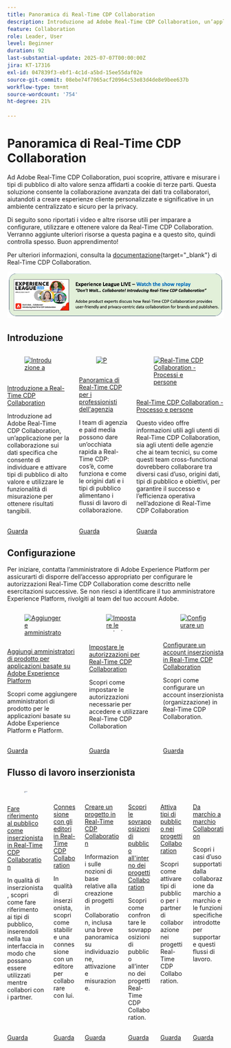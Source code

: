 ```yaml
---
title: Panoramica di Real-Time CDP Collaboration
description: Introduzione ad Adobe Real-Time CDP Collaboration, un’applicazione per la collaborazione sui dati specifica che consente di individuare e attivare tipi di pubblico di alto valore e utilizzare le funzionalità di misurazione per ottenere risultati tangibili.
feature: Collaboration
role: Leader, User
level: Beginner
duration: 92
last-substantial-update: 2025-07-07T00:00:00Z
jira: KT-17316
exl-id: 047839f3-ebf1-4c1d-a5bd-15ee55daf02e
source-git-commit: 08ebe74f7065acf20964c53e83d4de8e9bee637b
workflow-type: tm+mt
source-wordcount: '754'
ht-degree: 21%

---
```


# Panoramica di Real-Time CDP Collaboration

Ad Adobe Real-Time CDP Collaboration, puoi scoprire, attivare e misurare i tipi di pubblico di alto valore senza affidarti a cookie di terze parti. Questa soluzione consente la collaborazione avanzata dei dati tra collaboratori, aiutandoti a creare esperienze cliente personalizzate e significative in un ambiente centralizzato e sicuro per la privacy.

Di seguito sono riportati i video e altre risorse utili per imparare a configurare, utilizzare e ottenere valore da Real-Time CDP Collaboration. Verranno aggiunte ulteriori risorse a questa pagina e a questo sito, quindi controlla spesso. Buon apprendimento!

Per ulteriori informazioni, consulta la [documentazione](https://experienceleague.adobe.com/it/docs/real-time-cdp-collaboration/using/home){target="_blank"} di Real-Time CDP Collaboration.

[![ExL LIVE 10 aprile 2025](../assets/exl-live-20250410-img.jpg)](https://experienceleague.adobe.com/it/docs/events/experience-league-live-recordings/episodes/exl-live-episode-04-10-25)

## Introduzione

<!-- CARDS
{cta=Watch}
* real-time-cdp-collaboration-intro.md
* rtcdp-overview-for-agency-practitioners.md
* rtcdp-collaboration-process-and-people.md

-->
<!-- START CARDS HTML - DO NOT MODIFY BY HAND -->
<div class="columns">
    <div class="column is-half-tablet is-half-desktop is-one-third-widescreen" aria-label="Real-Time CDP Collaboration intro">
        <div class="card" style="height: 100%; display: flex; flex-direction: column; height: 100%;">
            <div class="card-image">
                <figure class="image x-is-16by9">
                    <a href="real-time-cdp-collaboration-intro.md" title="Introduzione a Real-Time CDP Collaboration" target="_blank" rel="referrer">
                        <img class="is-bordered-r-small" src="https://video.tv.adobe.com/v/3446801/?format=jpeg&nocache=1756504084960" alt="Introduzione a Real-Time CDP Collaboration"
                             style="width: 100%; aspect-ratio: 16 / 9; object-fit: cover; overflow: hidden; display: block; margin: auto;">
                    </a>
                </figure>
            </div>
            <div class="card-content is-padded-small" style="display: flex; flex-direction: column; flex-grow: 1; justify-content: space-between;">
                <div class="top-card-content">
                    <p class="headline is-size-6 has-text-weight-bold">
                        <a href="real-time-cdp-collaboration-intro.md" target="_blank" rel="referrer" title="Introduzione a Real-Time CDP Collaboration">Introduzione a Real-Time CDP Collaboration</a>
                    </p>
                    <p class="is-size-6">Introduzione ad Adobe Real-Time CDP Collaboration, un’applicazione per la collaborazione sui dati specifica che consente di individuare e attivare tipi di pubblico di alto valore e utilizzare le funzionalità di misurazione per ottenere risultati tangibili.</p>
                </div>
                <a href="real-time-cdp-collaboration-intro.md" target="_blank" rel="referrer" class="spectrum-Button spectrum-Button--outline spectrum-Button--primary spectrum-Button--sizeM" style="align-self: flex-start; margin-top: 1rem;">
                    <span class="spectrum-Button-label has-no-wrap has-text-weight-bold">Guarda</span>
                </a>
            </div>
        </div>
    </div>
    <div class="column is-half-tablet is-half-desktop is-one-third-widescreen" aria-label="Real-Time CDP Overview for Agency Practitioners">
        <div class="card" style="height: 100%; display: flex; flex-direction: column; height: 100%;">
            <div class="card-image">
                <figure class="image x-is-16by9">
                    <a href="rtcdp-overview-for-agency-practitioners.md" title="Panoramica di Real-Time CDP per i professionisti delle agenzie" target="_blank" rel="referrer">
                        <img class="is-bordered-r-small" src="https://video.tv.adobe.com/v/3464657/?format=jpeg&nocache=1756504084963" alt="Panoramica di Real-Time CDP per i professionisti delle agenzie"
                             style="width: 100%; aspect-ratio: 16 / 9; object-fit: cover; overflow: hidden; display: block; margin: auto;">
                    </a>
                </figure>
            </div>
            <div class="card-content is-padded-small" style="display: flex; flex-direction: column; flex-grow: 1; justify-content: space-between;">
                <div class="top-card-content">
                    <p class="headline is-size-6 has-text-weight-bold">
                        <a href="rtcdp-overview-for-agency-practitioners.md" target="_blank" rel="referrer" title="Panoramica di Real-Time CDP per i professionisti delle agenzie">Panoramica di Real-Time CDP per i professionisti dell'agenzia</a>
                    </p>
                    <p class="is-size-6">I team di agenzia e paid media possono dare un’occhiata rapida a Real-Time CDP: cos’è, come funziona e come le origini dati e i tipi di pubblico alimentano i flussi di lavoro di collaborazione.</p>
                </div>
                <a href="rtcdp-overview-for-agency-practitioners.md" target="_blank" rel="referrer" class="spectrum-Button spectrum-Button--outline spectrum-Button--primary spectrum-Button--sizeM" style="align-self: flex-start; margin-top: 1rem;">
                    <span class="spectrum-Button-label has-no-wrap has-text-weight-bold">Guarda</span>
                </a>
            </div>
        </div>
    </div>
    <div class="column is-half-tablet is-half-desktop is-one-third-widescreen" aria-label="Real-Time CDP Collaboration - Process and People">
        <div class="card" style="height: 100%; display: flex; flex-direction: column; height: 100%;">
            <div class="card-image">
                <figure class="image x-is-16by9">
                    <a href="rtcdp-collaboration-process-and-people.md" title="Real-Time CDP Collaboration - Processi e persone" target="_blank" rel="referrer">
                        <img class="is-bordered-r-small" src="https://video.tv.adobe.com/v/3464658/?format=jpeg&nocache=1756504084955" alt="Real-Time CDP Collaboration - Processi e persone"
                             style="width: 100%; aspect-ratio: 16 / 9; object-fit: cover; overflow: hidden; display: block; margin: auto;">
                    </a>
                </figure>
            </div>
            <div class="card-content is-padded-small" style="display: flex; flex-direction: column; flex-grow: 1; justify-content: space-between;">
                <div class="top-card-content">
                    <p class="headline is-size-6 has-text-weight-bold">
                        <a href="rtcdp-collaboration-process-and-people.md" target="_blank" rel="referrer" title="Real-Time CDP Collaboration - Processi e persone">Real-Time CDP Collaboration - Processo e persone</a>
                    </p>
                    <p class="is-size-6">Questo video offre informazioni utili agli utenti di Real-Time CDP Collaboration, sia agli utenti delle agenzie che ai team tecnici, su come questi team cross-functional dovrebbero collaborare tra diversi casi d’uso, origini dati, tipi di pubblico e obiettivi, per garantire il successo e l’efficienza operativa nell’adozione di Real-Time CDP Collaboration</p>
                </div>
                <a href="rtcdp-collaboration-process-and-people.md" target="_blank" rel="referrer" class="spectrum-Button spectrum-Button--outline spectrum-Button--primary spectrum-Button--sizeM" style="align-self: flex-start; margin-top: 1rem;">
                    <span class="spectrum-Button-label has-no-wrap has-text-weight-bold">Guarda</span>
                </a>
            </div>
        </div>
    </div>
</div>
<!-- END CARDS HTML - DO NOT MODIFY BY HAND -->



## Configurazione

Per iniziare, contatta l’amministratore di Adobe Experience Platform per assicurarti di disporre dell’accesso appropriato per configurare le autorizzazioni Real-Time CDP Collaboration come descritto nelle esercitazioni successive. Se non riesci a identificare il tuo amministratore Experience Platform, rivolgiti al team del tuo account Adobe.

<!-- CARDS
{cta=Watch}
* ../admin/add-product-administrators.md
* set-permissions-for-collaboration.md
* set-up-an-advertiser-account.md

-->
<!-- START CARDS HTML - DO NOT MODIFY BY HAND -->
<div class="columns">
    <div class="column is-half-tablet is-half-desktop is-one-third-widescreen" aria-label="Add product administrators for Adobe Experience Platform-based applications">
        <div class="card" style="height: 100%; display: flex; flex-direction: column; height: 100%;">
            <div class="card-image">
                <figure class="image x-is-16by9">
                    <a href="../admin/add-product-administrators.md" title="Aggiungere amministratori di prodotto per applicazioni basate su Adobe Experience Platform" target="_blank" rel="referrer">
                        <img class="is-bordered-r-small" src="https://video.tv.adobe.com/v/333860?format=jpeg&nocache=1756504085478" alt="Aggiungere amministratori di prodotto per applicazioni basate su Adobe Experience Platform"
                             style="width: 100%; aspect-ratio: 16 / 9; object-fit: cover; overflow: hidden; display: block; margin: auto;">
                    </a>
                </figure>
            </div>
            <div class="card-content is-padded-small" style="display: flex; flex-direction: column; flex-grow: 1; justify-content: space-between;">
                <div class="top-card-content">
                    <p class="headline is-size-6 has-text-weight-bold">
                        <a href="../admin/add-product-administrators.md" target="_blank" rel="referrer" title="Aggiungere amministratori di prodotto per applicazioni basate su Adobe Experience Platform">Aggiungi amministratori di prodotto per applicazioni basate su Adobe Experience Platform</a>
                    </p>
                    <p class="is-size-6">Scopri come aggiungere amministratori di prodotto per le applicazioni basate su Adobe Experience Platform e Platform.</p>
                </div>
                <a href="../admin/add-product-administrators.md" target="_blank" rel="referrer" class="spectrum-Button spectrum-Button--outline spectrum-Button--primary spectrum-Button--sizeM" style="align-self: flex-start; margin-top: 1rem;">
                    <span class="spectrum-Button-label has-no-wrap has-text-weight-bold">Guarda</span>
                </a>
            </div>
        </div>
    </div>
    <div class="column is-half-tablet is-half-desktop is-one-third-widescreen" aria-label="Set permissions for Real-Time CDP Collaboration">
        <div class="card" style="height: 100%; display: flex; flex-direction: column; height: 100%;">
            <div class="card-image">
                <figure class="image x-is-16by9">
                    <a href="set-permissions-for-collaboration.md" title="Impostare le autorizzazioni per Real-Time CDP Collaboration" target="_blank" rel="referrer">
                        <img class="is-bordered-r-small" src="https://video.tv.adobe.com/v/3452216/?format=jpeg&nocache=1756504085453" alt="Impostare le autorizzazioni per Real-Time CDP Collaboration"
                             style="width: 100%; aspect-ratio: 16 / 9; object-fit: cover; overflow: hidden; display: block; margin: auto;">
                    </a>
                </figure>
            </div>
            <div class="card-content is-padded-small" style="display: flex; flex-direction: column; flex-grow: 1; justify-content: space-between;">
                <div class="top-card-content">
                    <p class="headline is-size-6 has-text-weight-bold">
                        <a href="set-permissions-for-collaboration.md" target="_blank" rel="referrer" title="Impostare le autorizzazioni per Real-Time CDP Collaboration">Impostare le autorizzazioni per Real-Time CDP Collaboration</a>
                    </p>
                    <p class="is-size-6">Scopri come impostare le autorizzazioni necessarie per accedere e utilizzare Real-Time CDP Collaboration</p>
                </div>
                <a href="set-permissions-for-collaboration.md" target="_blank" rel="referrer" class="spectrum-Button spectrum-Button--outline spectrum-Button--primary spectrum-Button--sizeM" style="align-self: flex-start; margin-top: 1rem;">
                    <span class="spectrum-Button-label has-no-wrap has-text-weight-bold">Guarda</span>
                </a>
            </div>
        </div>
    </div>
    <div class="column is-half-tablet is-half-desktop is-one-third-widescreen" aria-label="Set up an Advertiser account in Real-Time CDP Collaboration">
        <div class="card" style="height: 100%; display: flex; flex-direction: column; height: 100%;">
            <div class="card-image">
                <figure class="image x-is-16by9">
                    <a href="set-up-an-advertiser-account.md" title="Configurare un account inserzionista in Real-Time CDP Collaboration" target="_blank" rel="referrer">
                        <img class="is-bordered-r-small" src="https://video.tv.adobe.com/v/3452264/?format=jpeg&nocache=1756504085463" alt="Configurare un account inserzionista in Real-Time CDP Collaboration"
                             style="width: 100%; aspect-ratio: 16 / 9; object-fit: cover; overflow: hidden; display: block; margin: auto;">
                    </a>
                </figure>
            </div>
            <div class="card-content is-padded-small" style="display: flex; flex-direction: column; flex-grow: 1; justify-content: space-between;">
                <div class="top-card-content">
                    <p class="headline is-size-6 has-text-weight-bold">
                        <a href="set-up-an-advertiser-account.md" target="_blank" rel="referrer" title="Configurare un account inserzionista in Real-Time CDP Collaboration">Configurare un account inserzionista in Real-Time CDP Collaboration</a>
                    </p>
                    <p class="is-size-6">Scopri come configurare un account inserzionista (organizzazione) in Real-Time CDP Collaboration.</p>
                </div>
                <a href="set-up-an-advertiser-account.md" target="_blank" rel="referrer" class="spectrum-Button spectrum-Button--outline spectrum-Button--primary spectrum-Button--sizeM" style="align-self: flex-start; margin-top: 1rem;">
                    <span class="spectrum-Button-label has-no-wrap has-text-weight-bold">Guarda</span>
                </a>
            </div>
        </div>
    </div>
</div>
<!-- END CARDS HTML - DO NOT MODIFY BY HAND -->

## Flusso di lavoro inserzionista

<!-- CARDS
{cta=Watch}
* reference-audiences-as-an-advertiser.md
* connect-with-publishers.md
* create-a-project.md
* discover-audience-overlaps-in-projects.md
* activate-audiences-in-projects.md
* brand-to-brand-collaboration.md

-->
<!-- START CARDS HTML - DO NOT MODIFY BY HAND -->
<div class="columns">
    <div class="column is-half-tablet is-half-desktop is-one-third-widescreen" aria-label="Reference audiences as an advertiser in Real-Time CDP Collaboration">
        <div class="card" style="height: 100%; display: flex; flex-direction: column; height: 100%;">
            <div class="card-image">
                <figure class="image x-is-16by9">
                    <a href="reference-audiences-as-an-advertiser.md" title="Fare riferimento al pubblico come inserzionista in Real-Time CDP Collaboration" target="_blank" rel="referrer">
                        <img class="is-bordered-r-small" src="https://video.tv.adobe.com/v/3452217/?format=jpeg&nocache=1756504085960" alt="Fare riferimento al pubblico come inserzionista in Real-Time CDP Collaboration"
                             style="width: 100%; aspect-ratio: 16 / 9; object-fit: cover; overflow: hidden; display: block; margin: auto;">
                    </a>
                </figure>
            </div>
            <div class="card-content is-padded-small" style="display: flex; flex-direction: column; flex-grow: 1; justify-content: space-between;">
                <div class="top-card-content">
                    <p class="headline is-size-6 has-text-weight-bold">
                        <a href="reference-audiences-as-an-advertiser.md" target="_blank" rel="referrer" title="Fare riferimento al pubblico come inserzionista in Real-Time CDP Collaboration">Fare riferimento al pubblico come inserzionista in Real-Time CDP Collaboration</a>
                    </p>
                    <p class="is-size-6">In qualità di inserzionista, scopri come fare riferimento ai tipi di pubblico, inserendoli nella tua interfaccia in modo che possano essere utilizzati mentre collabori con i partner.</p>
                </div>
                <a href="reference-audiences-as-an-advertiser.md" target="_blank" rel="referrer" class="spectrum-Button spectrum-Button--outline spectrum-Button--primary spectrum-Button--sizeM" style="align-self: flex-start; margin-top: 1rem;">
                    <span class="spectrum-Button-label has-no-wrap has-text-weight-bold">Guarda</span>
                </a>
            </div>
        </div>
    </div>
    <div class="column is-half-tablet is-half-desktop is-one-third-widescreen" aria-label="Connect with publishers in Real-Time CDP Collaboration">
        <div class="card" style="height: 100%; display: flex; flex-direction: column; height: 100%;">
            <div class="card-image">
                <figure class="image x-is-16by9">
                    <a href="connect-with-publishers.md" title="Connettersi con gli editori in Real-Time CDP Collaboration" target="_blank" rel="referrer">
                        <img class="is-bordered-r-small" src="https://video.tv.adobe.com/v/3452218/?format=jpeg&nocache=1756504085951" alt="Connettersi con gli editori in Real-Time CDP Collaboration"
                             style="width: 100%; aspect-ratio: 16 / 9; object-fit: cover; overflow: hidden; display: block; margin: auto;">
                    </a>
                </figure>
            </div>
            <div class="card-content is-padded-small" style="display: flex; flex-direction: column; flex-grow: 1; justify-content: space-between;">
                <div class="top-card-content">
                    <p class="headline is-size-6 has-text-weight-bold">
                        <a href="connect-with-publishers.md" target="_blank" rel="referrer" title="Connettersi con gli editori in Real-Time CDP Collaboration">Connessione con gli editori in Real-Time CDP Collaboration</a>
                    </p>
                    <p class="is-size-6">In qualità di inserzionista, scopri come stabilire una connessione con un editore per collaborare con lui.</p>
                </div>
                <a href="connect-with-publishers.md" target="_blank" rel="referrer" class="spectrum-Button spectrum-Button--outline spectrum-Button--primary spectrum-Button--sizeM" style="align-self: flex-start; margin-top: 1rem;">
                    <span class="spectrum-Button-label has-no-wrap has-text-weight-bold">Guarda</span>
                </a>
            </div>
        </div>
    </div>
    <div class="column is-half-tablet is-half-desktop is-one-third-widescreen" aria-label="Create a project in Real-Time CDP Collaboration">
        <div class="card" style="height: 100%; display: flex; flex-direction: column; height: 100%;">
            <div class="card-image">
                <figure class="image x-is-16by9">
                    <a href="create-a-project.md" title="Creare un progetto in Real-Time CDP Collaboration" target="_blank" rel="referrer">
                        <img class="is-bordered-r-small" src="https://video.tv.adobe.com/v/3464033/?format=jpeg&nocache=1756504085943" alt="Creare un progetto in Real-Time CDP Collaboration"
                             style="width: 100%; aspect-ratio: 16 / 9; object-fit: cover; overflow: hidden; display: block; margin: auto;">
                    </a>
                </figure>
            </div>
            <div class="card-content is-padded-small" style="display: flex; flex-direction: column; flex-grow: 1; justify-content: space-between;">
                <div class="top-card-content">
                    <p class="headline is-size-6 has-text-weight-bold">
                        <a href="create-a-project.md" target="_blank" rel="referrer" title="Creare un progetto in Real-Time CDP Collaboration">Creare un progetto in Real-Time CDP Collaboration</a>
                    </p>
                    <p class="is-size-6">Informazioni sulle nozioni di base relative alla creazione di progetti in Collaboration, inclusa una breve panoramica su individuazione, attivazione e misurazione.</p>
                </div>
                <a href="create-a-project.md" target="_blank" rel="referrer" class="spectrum-Button spectrum-Button--outline spectrum-Button--primary spectrum-Button--sizeM" style="align-self: flex-start; margin-top: 1rem;">
                    <span class="spectrum-Button-label has-no-wrap has-text-weight-bold">Guarda</span>
                </a>
            </div>
        </div>
    </div>
    <div class="column is-half-tablet is-half-desktop is-one-third-widescreen" aria-label="Discover audience overlaps inside of Collaboration projects">
        <div class="card" style="height: 100%; display: flex; flex-direction: column; height: 100%;">
            <div class="card-image">
                <figure class="image x-is-16by9">
                    <a href="discover-audience-overlaps-in-projects.md" title="Scopri le sovrapposizioni di pubblico all’interno dei progetti Collaboration" target="_blank" rel="referrer">
                        <img class="is-bordered-r-small" src="https://video.tv.adobe.com/v/3471675/?format=jpeg&nocache=1756504085916" alt="Scopri le sovrapposizioni di pubblico all’interno dei progetti Collaboration"
                             style="width: 100%; aspect-ratio: 16 / 9; object-fit: cover; overflow: hidden; display: block; margin: auto;">
                    </a>
                </figure>
            </div>
            <div class="card-content is-padded-small" style="display: flex; flex-direction: column; flex-grow: 1; justify-content: space-between;">
                <div class="top-card-content">
                    <p class="headline is-size-6 has-text-weight-bold">
                        <a href="discover-audience-overlaps-in-projects.md" target="_blank" rel="referrer" title="Scopri le sovrapposizioni di pubblico all’interno dei progetti Collaboration">Scopri le sovrapposizioni di pubblico all'interno dei progetti Collaboration</a>
                    </p>
                    <p class="is-size-6">Scopri come confrontare le sovrapposizioni di pubblico all’interno dei progetti Real-Time CDP Collaboration.</p>
                </div>
                <a href="discover-audience-overlaps-in-projects.md" target="_blank" rel="referrer" class="spectrum-Button spectrum-Button--outline spectrum-Button--primary spectrum-Button--sizeM" style="align-self: flex-start; margin-top: 1rem;">
                    <span class="spectrum-Button-label has-no-wrap has-text-weight-bold">Guarda</span>
                </a>
            </div>
        </div>
    </div>
    <div class="column is-half-tablet is-half-desktop is-one-third-widescreen" aria-label="Activate audiences in Collaboration projects">
        <div class="card" style="height: 100%; display: flex; flex-direction: column; height: 100%;">
            <div class="card-image">
                <figure class="image x-is-16by9">
                    <a href="activate-audiences-in-projects.md" title="Attivare i tipi di pubblico nei progetti Collaboration" target="_blank" rel="referrer">
                        <img class="is-bordered-r-small" src="https://video.tv.adobe.com/v/3471677/?format=jpeg&nocache=1756504085925" alt="Attivare i tipi di pubblico nei progetti Collaboration"
                             style="width: 100%; aspect-ratio: 16 / 9; object-fit: cover; overflow: hidden; display: block; margin: auto;">
                    </a>
                </figure>
            </div>
            <div class="card-content is-padded-small" style="display: flex; flex-direction: column; flex-grow: 1; justify-content: space-between;">
                <div class="top-card-content">
                    <p class="headline is-size-6 has-text-weight-bold">
                        <a href="activate-audiences-in-projects.md" target="_blank" rel="referrer" title="Attivare i tipi di pubblico nei progetti Collaboration">Attiva tipi di pubblico nei progetti Collaboration</a>
                    </p>
                    <p class="is-size-6">Scopri come attivare tipi di pubblico per i partner di collaborazione nei progetti Real-Time CDP Collaboration.</p>
                </div>
                <a href="activate-audiences-in-projects.md" target="_blank" rel="referrer" class="spectrum-Button spectrum-Button--outline spectrum-Button--primary spectrum-Button--sizeM" style="align-self: flex-start; margin-top: 1rem;">
                    <span class="spectrum-Button-label has-no-wrap has-text-weight-bold">Guarda</span>
                </a>
            </div>
        </div>
    </div>
    <div class="column is-half-tablet is-half-desktop is-one-third-widescreen" aria-label="Brand to Brand Collaboration">
        <div class="card" style="height: 100%; display: flex; flex-direction: column; height: 100%;">
            <div class="card-image">
                <figure class="image x-is-16by9">
                    <a href="brand-to-brand-collaboration.md" title="Da Brand a Brand Collaboration" target="_blank" rel="referrer">
                        <img class="is-bordered-r-small" src="https://video.tv.adobe.com/v/3470936/?format=jpeg&nocache=1756504085934" alt="Da Brand a Brand Collaboration"
                             style="width: 100%; aspect-ratio: 16 / 9; object-fit: cover; overflow: hidden; display: block; margin: auto;">
                    </a>
                </figure>
            </div>
            <div class="card-content is-padded-small" style="display: flex; flex-direction: column; flex-grow: 1; justify-content: space-between;">
                <div class="top-card-content">
                    <p class="headline is-size-6 has-text-weight-bold">
                        <a href="brand-to-brand-collaboration.md" target="_blank" rel="referrer" title="Da Brand a Brand Collaboration">Da marchio a marchio Collaboration</a>
                    </p>
                    <p class="is-size-6">Scopri i casi d’uso supportati dalla collaborazione da marchio a marchio e le funzioni specifiche introdotte per supportare questi flussi di lavoro.</p>
                </div>
                <a href="brand-to-brand-collaboration.md" target="_blank" rel="referrer" class="spectrum-Button spectrum-Button--outline spectrum-Button--primary spectrum-Button--sizeM" style="align-self: flex-start; margin-top: 1rem;">
                    <span class="spectrum-Button-label has-no-wrap has-text-weight-bold">Guarda</span>
                </a>
            </div>
        </div>
    </div>
</div>
<!-- END CARDS HTML - DO NOT MODIFY BY HAND -->
